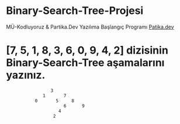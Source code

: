# Binary-Search-Tree-Projesi
MÜ-Kodluyoruz & Partika.Dev Yazılıma Başlangıç Programı [Patika.dev](https://www.patika.dev/tr)

# [7, 5, 1, 8, 3, 6, 0, 9, 4, 2] dizisinin Binary-Search-Tree aşamalarını yazınız.

                     3    
                  1       7
               0       5     8
                          6      9
                        4
                      2 
